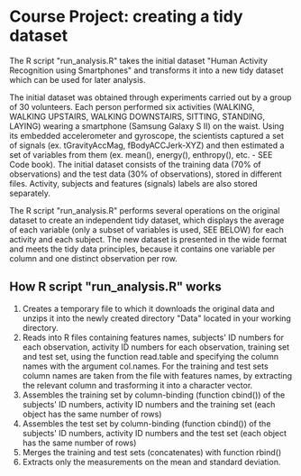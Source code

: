# Course Project: creating a tidy dataset
The R script "run_analysis.R" takes the initial dataset "Human Activity Recognition using Smartphones" and transforms it into a new tidy dataset which can be used for later analysis.

The initial dataset was obtained through experiments carried out by a group of 30 volunteers. Each person performed six activities (WALKING, WALKING UPSTAIRS, WALKING DOWNSTAIRS, SITTING, STANDING, LAYING) wearing a smartphone (Samsung Galaxy S II) on the waist. Using its embedded accelerometer and gyroscope, the scientists captured a set of signals (ex. tGravityAccMag, fBodyACCJerk-XYZ) and then estimated a set of variables from them (ex. mean(), energy(), enthropy(), etc. - SEE Code book). The initial dataset consists of the training data (70% of observations) and the test data (30% of observations), stored in different files. Activity, subjects and features (signals) labels are also stored separately. 

The R script "run_analysis.R" performs several operations on the original dataset to create an independent tidy dataset, which displays the average of each variable (only a subset of variables is used, SEE BELOW) for each activity and each subject. The new dataset is presented in the wide format and meets the tidy data principles, because it contains one variable per column and one distinct observation per row.

## How R script "run_analysis.R" works
1. Creates a temporary file to which it downloads the original data and unzips it into the newly created directory "Data" located in your working directory. 
2. Reads into R files containing features names, subjects' ID numbers for each observation, activity ID numbers for each observation, training set and test set, using the function read.table and specifying the column names with the argument col.names. For the training and test sets column names are taken from the file with features names, by extracting the relevant column and trasforming it into a character vector.
3. Assembles the training set by column-binding (function cbind()) of the subjects' ID numbers, activity ID numbers and the training set (each object has the same number of rows)
4. Assembles the test set by column-binding (function cbind()) of the subjects' ID numbers, activity ID numbers and the test set (each object has the same number of rows)
5. Merges the training and test sets (concatenates) with function rbind()
6. Extracts only the measurements on the mean and standard deviation.
